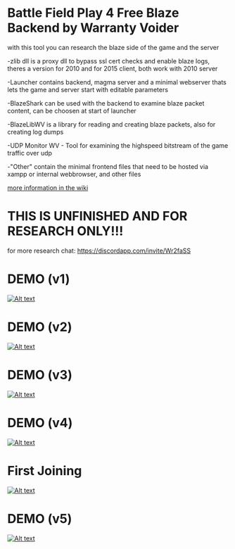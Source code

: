 # Battle Field Play 4 Free Blaze Backend by Warranty Voider

with this tool you can research the blaze side of the game and the server

-zlib dll is a proxy dll to bypass ssl cert checks and enable blaze logs, theres a version for 2010 and for 2015 client, both work with 2010 server

-Launcher contains backend, magma server and a minimal webserver thats lets the game and server start with editable parameters

-BlazeShark can be used with the backend to examine blaze packet content, can be choosen at start of launcher

-BlazeLibWV is a library for reading and creating blaze packets, also for creating log dumps

-UDP Monitor WV - Tool for examining the highspeed bitstream of the game traffic over udp

-"Other" contain the minimal frontend files that need to be hosted via xampp or internal webbrowser, and other files

[more information in the wiki](https://github.com/zeroKilo/BFP4FToolsWV/wiki)


# THIS IS UNFINISHED AND FOR RESEARCH ONLY!!!


for more research chat: https://discordapp.com/invite/Wr2faSS


# DEMO (v1)

[![Alt text](https://img.youtube.com/vi/lI8_xpKC2vI/0.jpg)](https://www.youtube.com/watch?v=lI8_xpKC2vI)

# DEMO (v2)

[![Alt text](https://img.youtube.com/vi/MoaW1es4xbY/0.jpg)](https://www.youtube.com/watch?v=MoaW1es4xbY)

# DEMO (v3)

[![Alt text](https://img.youtube.com/vi/z9EfC4xNQZQ/0.jpg)](https://www.youtube.com/watch?v=z9EfC4xNQZQ)

# DEMO (v4)

[![Alt text](https://img.youtube.com/vi/BtnpACHK07w/0.jpg)](https://www.youtube.com/watch?v=BtnpACHK07w)

# First Joining

[![Alt text](https://img.youtube.com/vi/EX3aHWkbB6o/0.jpg)](https://www.youtube.com/watch?v=EX3aHWkbB6o)

# DEMO (v5)

[![Alt text](https://img.youtube.com/vi/iVllQPzRs1M/0.jpg)](https://www.youtube.com/watch?v=iVllQPzRs1M)